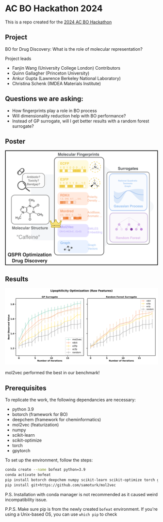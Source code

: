 # AC BO Hackathon 2024
This is a repo created for the [2024 AC BO Hackathon](https://ac-bo-hackathon.github.io/agenda/)
## Project
BO for Drug Discovery: What is the role of molecular representation?

Project leads
- Fanjin Wang (University College London)
Contributors
- Quinn Gallagher (Princeton University)
- Ankur Gupta (Lawrence Berkeley National Laboratory)
- Christina Schenk (IMDEA Materials Institute)

## Questions we are asking:
 - How fingerprints play a role in BO process
 - Will dimensionality reduction help with BO performance?
 - Instead of GP surrogate, will I get better results with a random forest surrogate?


## Poster
![Project 8](/figures/poster.png)

## Results
![Performance of Fingerprints](/figures/result1.png)

mol2vec performed the best in our benchmark!

## Prerequisites
To replicate the work, the following dependancies are necessary:
- python 3.9
- botorch (framework for BO)
- deepchem (framework for cheminformatics)
- mol2vec (featurization)
- numpy
- scikit-learn
- scikit-optimize
- torch
- gpytorch

To set up the environment, follow the steps:
```bash
conda create --name bofeat python=3.9
conda activate bofeat
pip install botorch deepchem numpy scikit-learn scikit-optimize torch gpytorch
pip install git+https://github.com/samoturk/mol2vec
```
P.S. Installation with conda manager is not recommended as it caused weird incompatibility issue.

P.P.S. Make sure pip is from the newly created `bofeat` environment. If you're using a Unix-based OS, you can use `which pip` to check
